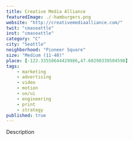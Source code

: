 ```yaml
---
title: Creative Media Alliance
featuredImage: ./-hamburgers.png
website: "http://creativemediaalliance.com/"
twit: "cmaseattle"
inst: "cmaseattle"
category: "C"
city: "Seattle"
neighborhood: "Pioneer Square"
size: "Medium (11-40)"
place: [-122.33558644429986,47.60290339504598]
tags:
    - marketing
    - advertising
    - video
    - motion
    - ux/ui
    - engineering
    - print
    - strategy
published: true
---
```


Description
